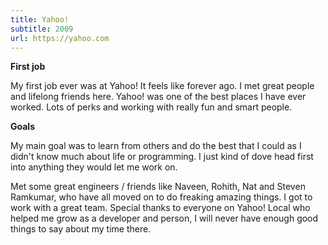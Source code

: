 ```yaml
---
title: Yahoo!
subtitle: 2009
url: https://yahoo.com
---
```


<b>First job</b>
<p>
My first job ever was at Yahoo! It feels like forever ago. I met great people and lifelong friends here. Yahoo! was one of the best places I have ever worked. Lots of perks and working with really fun and smart people.
</p>

<b>Goals</b>
<p>
My main goal was to learn from others and do the best that I could as I didn't know much about life or programming. I just kind of dove head first into anything they would let me work on.
</p>
<p>
Met some great engineers / friends like Naveen, Rohith, Nat and Steven Ramkumar, who have all moved on to do freaking amazing things. I got to work with a great team. Special thanks to everyone on Yahoo! Local who helped me grow as a developer and person, I will never have enough good things to say about my time there.
</p>